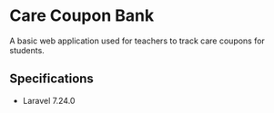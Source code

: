 # Care Coupon Bank

A basic web application used for teachers to track care coupons for students.

## Specifications

- Laravel 7.24.0
